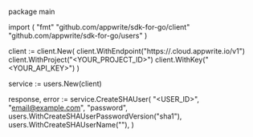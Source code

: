 package main

import (
    "fmt"
    "github.com/appwrite/sdk-for-go/client"
    "github.com/appwrite/sdk-for-go/users"
)

client := client.New(
    client.WithEndpoint("https://<REGION>.cloud.appwrite.io/v1")
    client.WithProject("<YOUR_PROJECT_ID>")
    client.WithKey("<YOUR_API_KEY>")
)

service := users.New(client)

response, error := service.CreateSHAUser(
    "<USER_ID>",
    "email@example.com",
    "password",
    users.WithCreateSHAUserPasswordVersion("sha1"),
    users.WithCreateSHAUserName("<NAME>"),
)

